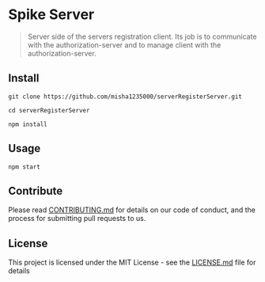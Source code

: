 # Spike Server
> Server side of the servers registration client.
> Its job is to communicate with the authorization-server and to manage client with the authorization-server.

## Install

```
git clone https://github.com/misha1235000/serverRegisterServer.git

cd serverRegisterServer

npm install
```

## Usage

```
npm start
```

## Contribute

Please read [CONTRIBUTING.md](CONTRIBUTING.md) for details on our code of conduct, and the process for submitting pull requests to us.

## License


This project is licensed under the MIT License - see the [LICENSE.md](LICENSE.md) file for details
